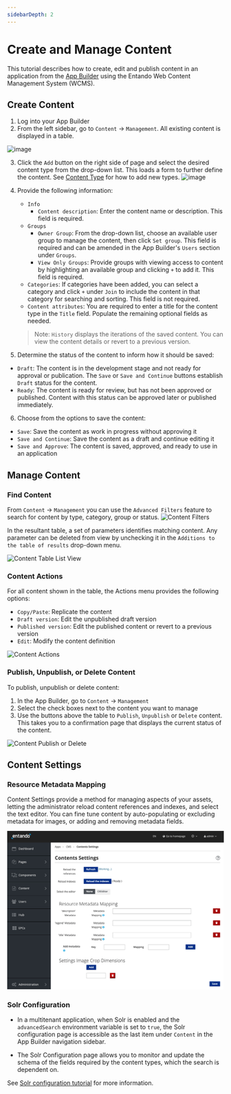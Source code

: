 ```yaml
---
sidebarDepth: 2
---
```


# Create and Manage Content

This tutorial describes how to create, edit and publish content in an application from the [App Builder](../../docs/compose/app-builder.md) using the Entando Web Content Management System (WCMS).

## Create Content

1. Log into your App Builder
2. From the left sidebar, go to `Content` → `Management`. All existing content is displayed in a table.

![image](./img/content-management.png)

3. Click the `Add` button on the right side of page and select the desired content type from the drop-down list. This loads a form to further define the content. See [Content Type](./content-types-tutorial.md) for how to add new types.
![image](./img/content-add.png)

4. Provide the following information:
    * `Info` 
         * `Content description`: Enter the content name or description. This field is required.
    *  `Groups`
         * `Owner Group`: From the drop-down list, choose an available user group to manage the content, then click `Set group`. This field is required and can be amended in the App Builder's `Users` section under `Groups`.
         * `View Only Groups`: Provide groups with viewing access to content by highlighting an available group and clicking `+` to add it. This field is required. 
    *  `Categories`: If categories have been added, you can select a category and click `+` under `Join` to include the content in that category for searching and sorting. This field is not required.
    *  `Content attributes`: You are required to enter a title for the content type in the `Title` field. Populate the remaining optional fields as needed.
    > Note: `History` displays the iterations of the saved content. You can view the content details or revert to a previous version. 

5. Determine the status of the content to inform how it should be saved:  
 * `Draft`: The content is in the development stage and not ready for approval or publication. The `Save` or `Save and Continue` buttons establish `Draft` status for the content.
 * `Ready`: The content is ready for review, but has not been approved or published. Content with this status can be approved later or published immediately.

6. Choose from the options to save the content:
 * `Save`: Save the content as work in progress without approving it
 * `Save and Continue`: Save the content as a draft and continue editing it
 * `Save and Approve`: The content is saved, approved, and ready to use in an application


## Manage Content

### Find Content

From `Content` → `Management` you can use the `Advanced Filters` feature to search for content by type, category, group or status. 
![Content Filters](./img/content-filters.png)

In the resultant table, a set of parameters identifies matching content. Any parameter can be deleted from view by unchecking it in the `Additions to the table of results` drop-down menu.

![Content Table List View](./img/content-table-view.png)

### Content Actions

For all content shown in the table, the Actions menu provides the following options:
 * `Copy/Paste`: Replicate the content
 * `Draft version`: Edit the unpublished draft version
 * `Published version`: Edit the published content or revert to a previous version
 * `Edit`: Modify the content definition

![Content Actions](./img/content-actions.png)

### Publish, Unpublish, or Delete Content

To publish, unpublish or delete content:

1. In the App Builder, go to `Content` → `Management`
2. Select the check boxes next to the content you want to manage
3. Use the buttons above the table to `Publish`, `Unpublish` or `Delete` content. This takes you to a confirmation page that displays the current status of the content. 

![Content Publish or Delete](./img/content-publish.png)

## Content Settings
### Resource Metadata Mapping
Content Settings provide a method for managing aspects of your assets, letting the administrator reload content references and indexes, and select the text editor.  You can fine tune content by auto-populating or excluding metadata for images, or adding and removing metadata fields.

![image](./img/content-setting.png)

### Solr Configuration 
* In a multitenant application, when Solr is enabled and the `advancedSearch` environment variable is set to `true`, the Solr configuration page is accessible as the last item under `Content` in the App Builder navigation sidebar.

* The Solr Configuration page allows you to monitor and update the schema of the fields required by the content types, which the search is dependent on.

See [Solr configuration tutorial](../consume/solr.md) for more information.
